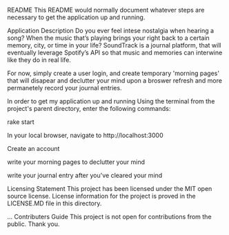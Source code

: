 README
This README would normally document whatever steps are necessary to get the application up and running.

Application Description
Do you ever feel intese nostalgia when hearing a song? When the music that’s playing brings your right back to a certain memory, city, or time in your life? SoundTrack is a journal platform, that will eventually leverage Spotify’s API so that music and memories can interwine like they do in real life.

For now, simply create a user login, and create temporary 'morning pages' that will disapear and declutter your mind upon a broswer refresh and more permanetely record your journal entries. 

In order to get my application up and running
Using the terminal from the project's parent directory, enter the following commands:

rake start

In your local browser, navigate to http://localhost:3000

Create an account 

write your morning pages to declutter your mind

write your journal entry after you've cleared your mind

Licensing Statement
This project has been licensed under the MIT open source license. License information for the project is proved in the LICENSE.MD file in this directory.

...
Contributers Guide
This project is not open for contributions from the public. Thank you.